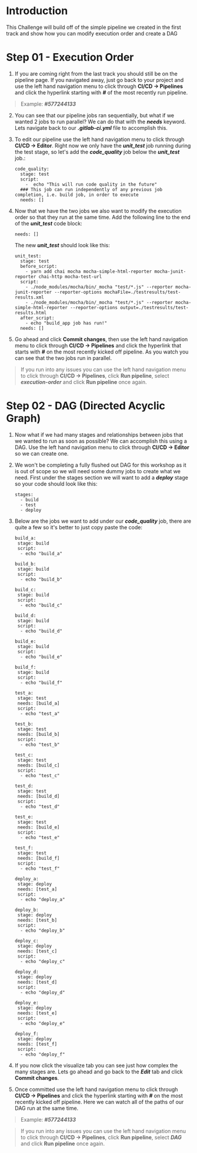 # Introduction

This Challenge will build off of the simple pipeline we created in the first track and show how you can modify execution order and create a DAG

# Step 01 - Execution Order

1. If you are coming right from the last track you should still be on the pipeline page. If you navigated away, just go back to your project and use the left hand navigation menu to click through **CI/CD -\> Pipelines** and click the hyperlink starting with **_#_** of the most recently run pipeline.

> Example: **_#577244133_**

2. You can see that our pipeline jobs ran sequentially, but what if we wanted 2 jobs to run parallel? We can do that with the **_needs_** keyword. Lets navigate back to our **_.gitlab-ci.yml_** file to accomplish this.
3. To edit our pipeline use the left hand navigation menu to click through **CI/CD -\> Editor**. Right now we only have the **_unit_test_** job running during the test stage, so let's add the **_code_quality_** job below the **_unit_test_** job.:

   ```plaintext
   code_quality:
     stage: test
     script:
       -  echo "This will run code quality in the future"
     ### This job can run independently of any previous job completion, i.e. build job, in order to execute
     needs: []
   ```
4. Now that we have the two jobs we also want to modify the execution order so that they run at the same time. Add the following line to the end of the **_unit_test_** code block:

   ```plaintext
   needs: []
   ```

   The new **_unit_test_** should look like this:

   ```plaintext
   unit_test:
     stage: test
     before_script:
       - yarn add chai mocha mocha-simple-html-reporter mocha-junit-reporter chai-http mocha-test-url
     script:
       - ./node_modules/mocha/bin/_mocha "test/*.js" --reporter mocha-junit-reporter --reporter-options mochaFile=./testresults/test-results.xml
       - ./node_modules/mocha/bin/_mocha "test/*.js" --reporter mocha-simple-html-reporter --reporter-options output=./testresults/test-results.html
     after_script:
       - echo "build_app job has run!"
     needs: []
   ```
5. Go ahead and click **Commit changes**, then use the left hand navigation menu to click through **CI/CD -\> Pipelines** and click the hyperlink that starts with **_#_** on the most recently kicked off pipeline. As you watch you can see that the two jobs run in parallel.

> If you run into any issues you can use the left hand navigation menu to click through **CI/CD -\> Pipelines**, click **Run pipeline**, select **_execution-order_** and click **Run pipeline** once again.

# Step 02 - DAG (Directed Acyclic Graph)

1. Now what if we had many stages and relationships between jobs that we wanted to run as soon as possible? We can accomplish this using a DAG. Use the left hand navigation menu to click through **CI/CD -\> Editor** so we can create one.
2. We won't be completing a fully flushed out DAG for this workshop as it is out of scope so we will need some dummy jobs to create what we need. First under the stages section we will want to add a **_deploy_** stage so your code should look like this:

   ```plaintext
   stages:
     - build
     - test
     - deploy
   ```
3. Below are the jobs we want to add under our **_code_quality_** job, there are quite a few so it's better to just copy paste the code:

   ```plaintext
   build_a:
    stage: build
    script:
     - echo "build_a"
   
   build_b:
    stage: build
    script:
     - echo "build_b"
   
   build_c:
    stage: build
    script:
     - echo "build_c"
   
   build_d:
    stage: build
    script:
     - echo "build_d"
   
   build_e:
    stage: build
    script:
     - echo "build_e"
   
   build_f:
    stage: build
    script:
     - echo "build_f"
   
   test_a:
    stage: test
    needs: [build_a]
    script:
     - echo "test_a"
   
   test_b:
    stage: test
    needs: [build_b]
    script:
     - echo "test_b"
   
   test_c:
    stage: test
    needs: [build_c]
    script:
     - echo "test_c"
   
   test_d:
    stage: test
    needs: [build_d]
    script:
     - echo "test_d"
   
   test_e:
    stage: test
    needs: [build_e]
    script:
     - echo "test_e"
   
   test_f:
    stage: test
    needs: [build_f]
    script:
     - echo "test_f"
   
   deploy_a:
    stage: deploy
    needs: [test_a]
    script:
     - echo "deploy_a"
   
   deploy_b:
    stage: deploy
    needs: [test_b]
    script:
     - echo "deploy_b"
   
   deploy_c:
    stage: deploy
    needs: [test_c]
    script:
     - echo "deploy_c"
   
   deploy_d:
    stage: deploy
    needs: [test_d]
    script:
     - echo "deploy_d"
   
   deploy_e:
    stage: deploy
    needs: [test_e]
    script:
     - echo "deploy_e"
   
   deploy_f:
    stage: deploy
    needs: [test_f]
    script:
     - echo "deploy_f"
   ```
4. If you now click the visualize tab you can see just how complex the many stages are. Lets go ahead and go back to the **_Edit_** tab and click **Commit changes**.
5. Once committed use the left hand navigation menu to click through **CI/CD -\> Pipelines** and click the hyperlink starting with **_#_** on the most recently kicked off pipeline. Here we can watch all of the paths of our DAG run at the same time.

> Example: **_#577244133_**

> If you run into any issues you can use the left hand navigation menu to click through **CI/CD -\> Pipelines**, click **Run pipeline**, select **_DAG_** and click **Run pipeline** once again.
